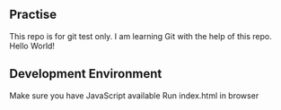 ## Practise
This repo is for git test only. I am learning Git with the help of this repo.
Hello World!

## Development Environment

Make sure you have JavaScript available
Run index.html in browser
